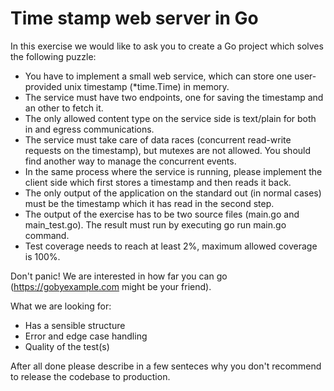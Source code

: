 # Time stamp web server in Go

In this exercise we would like to ask you to create a Go project which solves the
following puzzle:

- You have to implement a small web service, which can store one user-provided unix timestamp (*time.Time) in memory.
- The service must have two endpoints, one for saving the timestamp and an other to fetch it.
- The only allowed content type on the service side is text/plain for both in and egress communications.
- The service must take care of data races (concurrent read-write requests on the timestamp), but mutexes are not allowed. You should find another way to manage the concurrent events.
- In the same process where the service is running, please implement the client side which first stores a timestamp and then reads it back.
- The only output of the application on the standard out (in normal cases) must be the timestamp which it has read in the second step.
- The output of the exercise has to be two source files (main.go and main_test.go). The result must run by executing go run main.go command.
- Test coverage needs to reach at least 2%, maximum allowed coverage is 100%.

Don't panic! We are interested in how far you can go (https://gobyexample.com might
be your friend). 

What we are looking for:
- Has a sensible structure
- Error and edge case handling
- Quality of the test(s)

After all done please describe in a few senteces why you don't recommend to release
the codebase to production.
